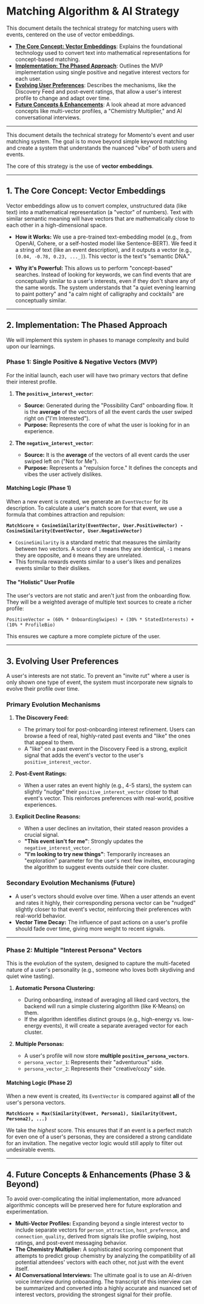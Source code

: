 # Matching Algorithm & AI Strategy

This document details the technical strategy for matching users with events, centered on the use of vector embeddings.

- **[The Core Concept: Vector Embeddings](#1-the-core-concept-vector-embeddings)**: Explains the foundational technology used to convert text into mathematical representations for concept-based matching.
- **[Implementation: The Phased Approach](#2-implementation-the-phased-approach)**: Outlines the MVP implementation using single positive and negative interest vectors for each user.
- **[Evolving User Preferences](#3-evolving-user-preferences)**: Describes the mechanisms, like the Discovery Feed and post-event ratings, that allow a user's interest profile to change and adapt over time.
- **[Future Concepts & Enhancements](#4-future-concepts--enhancements-phase-3--beyond)**: A look ahead at more advanced concepts like multi-vector profiles, a "Chemistry Multiplier," and AI conversational interviews.

---

This document details the technical strategy for Momento's event and user matching system. The goal is to move beyond simple keyword matching and create a system that understands the nuanced "vibe" of both users and events.

The core of this strategy is the use of **vector embeddings**.

---

## 1. The Core Concept: Vector Embeddings

Vector embeddings allow us to convert complex, unstructured data (like text) into a mathematical representation (a "vector" of numbers). Text with similar semantic meaning will have vectors that are mathematically close to each other in a high-dimensional space.

- **How it Works:** We use a pre-trained text-embedding model (e.g., from OpenAI, Cohere, or a self-hosted model like Sentence-BERT). We feed it a string of text (like an event description), and it outputs a vector (e.g., `[0.04, -0.78, 0.23, ..._]`). This vector is the text's "semantic DNA."

- **Why it's Powerful:** This allows us to perform "concept-based" searches. Instead of looking for keywords, we can find events that are conceptually similar to a user's interests, even if they don't share any of the same words. The system understands that "a quiet evening learning to paint pottery" and "a calm night of calligraphy and cocktails" are conceptually similar.

---

## 2. Implementation: The Phased Approach

We will implement this system in phases to manage complexity and build upon our learnings.

### Phase 1: Single Positive & Negative Vectors (MVP)

For the initial launch, each user will have two primary vectors that define their interest profile.

1.  **The `positive_interest_vector`**:

    - **Source:** Generated during the "Possibility Card" onboarding flow. It is the **average** of the vectors of all the event cards the user swiped right on ("I'm Interested").
    - **Purpose:** Represents the core of what the user is looking for in an experience.

2.  **The `negative_interest_vector`**:
    - **Source:** It is the **average** of the vectors of all event cards the user swiped left on ("Not for Me").
    - **Purpose:** Represents a "repulsion force." It defines the concepts and vibes the user actively dislikes.

#### Matching Logic (Phase 1)

When a new event is created, we generate an `EventVector` for its description. To calculate a user's match score for that event, we use a formula that combines attraction and repulsion:

**`MatchScore = CosineSimilarity(EventVector, User.PositiveVector) - CosineSimilarity(EventVector, User.NegativeVector)`**

- `CosineSimilarity` is a standard metric that measures the similarity between two vectors. A score of `1` means they are identical, `-1` means they are opposite, and `0` means they are unrelated.
- This formula rewards events similar to a user's likes and penalizes events similar to their dislikes.

#### The "Holistic" User Profile

The user's vectors are not static and aren't just from the onboarding flow. They will be a weighted average of multiple text sources to create a richer profile:

`PositiveVector = (60% * OnboardingSwipes) + (30% * StatedInterests) + (10% * ProfileBio)`

This ensures we capture a more complete picture of the user.

---

## 3. Evolving User Preferences

A user's interests are not static. To prevent an "invite rut" where a user is only shown one type of event, the system must incorporate new signals to evolve their profile over time.

### Primary Evolution Mechanisms

1.  **The Discovery Feed:**

    - The primary tool for post-onboarding interest refinement. Users can browse a feed of real, highly-rated past events and "like" the ones that appeal to them.
    - A "like" on a past event in the Discovery Feed is a strong, explicit signal that adds the event's vector to the user's `positive_interest_vector`.

2.  **Post-Event Ratings:**

    - When a user rates an event highly (e.g., 4-5 stars), the system can slightly "nudge" their `positive_interest_vector` closer to that event's vector. This reinforces preferences with real-world, positive experiences.

3.  **Explicit Decline Reasons:**
    - When a user declines an invitation, their stated reason provides a crucial signal.
    - **"This event isn't for me"**: Strongly updates the `negative_interest_vector`.
    - **"I'm looking to try new things"**: Temporarily increases an "exploration" parameter for the user's next few invites, encouraging the algorithm to suggest events outside their core cluster.

### Secondary Evolution Mechanisms (Future)

- A user's vectors should evolve over time. When a user attends an event and rates it highly, their corresponding persona vector can be "nudged" slightly closer to that event's vector, reinforcing their preferences with real-world behavior.
- **Vector Time Decay:** The influence of past actions on a user's profile should fade over time, giving more weight to recent signals.

---

### Phase 2: Multiple "Interest Persona" Vectors

This is the evolution of the system, designed to capture the multi-faceted nature of a user's personality (e.g., someone who loves both skydiving and quiet wine tasting).

1.  **Automatic Persona Clustering:**

    - During onboarding, instead of averaging all liked card vectors, the backend will run a simple clustering algorithm (like K-Means) on them.
    - If the algorithm identifies distinct groups (e.g., high-energy vs. low-energy events), it will create a separate averaged vector for each cluster.

2.  **Multiple Personas:**
    - A user's profile will now store **multiple `positive_persona_vectors`**.
    - `persona_vector_1`: Represents their "adventurous" side.
    - `persona_vector_2`: Represents their "creative/cozy" side.

#### Matching Logic (Phase 2)

When a new event is created, its `EventVector` is compared against **all** of the user's persona vectors.

**`MatchScore = Max(Similarity(Event, Persona1), Similarity(Event, Persona2), ...)`**

We take the _highest_ score. This ensures that if an event is a perfect match for even one of a user's personas, they are considered a strong candidate for an invitation. The negative vector logic would still apply to filter out undesirable events.

---

## 4. Future Concepts & Enhancements (Phase 3 & Beyond)

To avoid over-complicating the initial implementation, more advanced algorithmic concepts will be preserved here for future exploration and experimentation.

- **Multi-Vector Profiles:** Expanding beyond a single interest vector to include separate vectors for `person_attraction`, `host_preference`, and `connection_quality`, derived from signals like profile swiping, host ratings, and post-event messaging behavior.
- **The Chemistry Multiplier:** A sophisticated scoring component that attempts to predict group chemistry by analyzing the compatibility of all potential attendees' vectors with each other, not just with the event itself.
- **AI Conversational Interviews:** The ultimate goal is to use an AI-driven voice interview during onboarding. The transcript of this interview can be summarized and converted into a highly accurate and nuanced set of interest vectors, providing the strongest signal for their profile.
